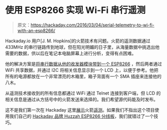 # 使用 ESP8266 实现 Wi-Fi 串行遥测

> 原文：<https://hackaday.com/2016/03/04/serial-telemetry-to-wi-fi-with-an-esp8266/>

Hackaday.io 用户[J. M. Hopkins]的火箭技术有问题。火箭的遥测数据通过 433MHz 的串行链路传到地球，但在阳光明媚的日子里，从海量数据中挑选出他需要的数据，供以后在笔记本电脑屏幕上进行分析，变得有点困难。

他的解决方案是[将串行数据从他的收发器模块带到一个 ESP8266](https://hackaday.io/project/9937-70cm-serial-wifi-bridge) ，然后两者通过 WiFi 共享数据，并通过 I2C 将相关信息显示到一个 LCD 上，以便于参考。他把所有的电源都放在一个非常漂亮的木箱里，箱子背面有一个 SMA 插座来连接他的八木。

从遥测技术接收到的所有信息都通过 WiFi 通过 Telnet 连接到客户端，但 LCD 的相关信息是通过从方括号中的火箭发送来选择的。我们希望源代码能及时发布。

这不是我们第一次在 Hackaday 这里[展示](http://hackaday.com/2012/07/16/rocket-telemetry-from-uav-hardware/)火箭[遥测](http://hackaday.com/2011/02/17/model-rocket-radio-telemetry/)。如果我们不指出这个项目使用我们自己的 [Hackaday 品牌 Huzzah ESP8266 分线板](http://store.hackaday.com/products/huzzah)，我们就错过了一个技巧。